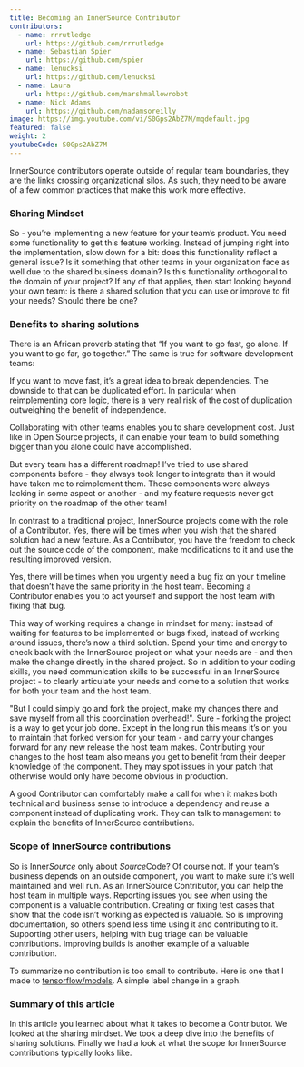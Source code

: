 ```yaml
---
title: Becoming an InnerSource Contributor
contributors:
  - name: rrrutledge
    url: https://github.com/rrrutledge
  - name: Sebastian Spier
    url: https://github.com/spier
  - name: lenucksi
    url: https://github.com/lenucksi
  - name: Laura
    url: https://github.com/marshmallowrobot
  - name: Nick Adams
    url: https://github.com/nadamsoreilly
image: https://img.youtube.com/vi/S0Gps2AbZ7M/mqdefault.jpg
featured: false
weight: 2
youtubeCode: S0Gps2AbZ7M
---
```

<div class="paragraph">
<p>InnerSource contributors operate outside of regular team boundaries, they are the links crossing organizational silos. As such, they need to be aware of a few common practices that make this work more effective.</p>
</div>
<div class="sect2">
<h3 id="_sharing_mindset">Sharing Mindset</h3>
<div class="paragraph">
<p>So - you&#8217;re implementing a new feature for your team&#8217;s product. You need some functionality to get this feature working. Instead of jumping right into the implementation, slow down for a bit: does this functionality reflect a general issue? Is it something that other teams in your organization face as well due to the shared business domain? Is this functionality orthogonal to the domain of your project? If any of that applies, then start looking beyond your own team: is there a shared solution that you can use or improve to fit your needs? Should there be one?</p>
</div>
</div>
<div class="sect2">
<h3 id="_benefits_to_sharing_solutions">Benefits to sharing solutions</h3>
<div class="paragraph">
<p>There is an African proverb stating that &#8220;If you want to go fast, go alone. If you want to go far, go together.&#8221; The same is true for software development teams:</p>
</div>
<div class="paragraph">
<p>If you want to move fast, it&#8217;s a great idea to break dependencies. The downside to that can be duplicated effort. In particular when reimplementing core logic, there is a very real risk of the cost of duplication outweighing the benefit of independence.</p>
</div>
<div class="paragraph">
<p>Collaborating with other teams enables you to share development cost. Just like in Open Source projects, it can enable your team to build something bigger than you alone could have accomplished.</p>
</div>
<div class="paragraph">
<p>But every team has a different roadmap! I&#8217;ve tried to use shared components before - they always took longer to integrate than it would have taken me to reimplement them. Those components were always lacking in some aspect or another - and my feature requests never got priority on the roadmap of the other team!</p>
</div>
<div class="paragraph">
<p>In contrast to a traditional project, InnerSource projects come with the role of a Contributor. Yes, there will be times when you wish that the shared solution had a new feature. As a Contributor, you have the freedom to check out the source code of the component, make modifications to it and use the resulting improved version.</p>
</div>
<div class="paragraph">
<p>Yes, there will be times when you urgently need a bug fix on your timeline that doesn&#8217;t have the same priority in the host team. Becoming a Contributor enables you to act yourself and support the host team with fixing that bug.</p>
</div>
<div class="paragraph">
<p>This way of working requires a change in mindset for many: instead of waiting for features to be implemented or bugs fixed, instead of working around issues, there&#8217;s now a third solution. Spend your time and energy to check back with the InnerSource project on what your needs are - and then make the change directly in the shared project. So in addition to your coding skills, you need communication skills to be successful in an InnerSource project - to clearly articulate your needs and come to a solution that works for both your team and the host team.</p>
</div>
<div class="paragraph">
<p>"But I could simply go and fork the project, make my changes there and save myself from all this coordination overhead!". Sure - forking the project is a way to get your job done. Except in the long run this means it&#8217;s on you to maintain that forked version for your team - and carry your changes forward for any new release the host team makes. Contributing your changes to the host team also means you get to benefit from their deeper knowledge of the component. They may spot issues in your patch that otherwise would only have become obvious in production.</p>
</div>
<div class="paragraph">
<p>A good Contributor can comfortably make a call for when it makes both technical and business sense to introduce a dependency and reuse a component instead of duplicating work. They can talk to management to explain the benefits of InnerSource contributions.</p>
</div>
</div>
<div class="sect2">
<h3 id="_scope_of_innersource_contributions">Scope of InnerSource contributions</h3>
<div class="paragraph">
<p><!-- vale ISC.InnerSource = NO --></p>
</div>
<div class="paragraph">
<p>So is Inner<em>Source</em> only about <em>Source</em>Code? Of course not. If your team&#8217;s business depends on an outside component, you want to make sure it&#8217;s well maintained and well run. As an InnerSource Contributor, you can help the host team in multiple ways. Reporting issues you see when using the component is a valuable contribution. Creating or fixing test cases that show that the code isn&#8217;t working as expected is valuable. So is improving documentation, so others spend less time using it and contributing to it. Supporting other users, helping with bug triage can be valuable contributions. Improving builds is another example of a valuable contribution.</p>
</div>
<div class="paragraph">
<p><!-- vale ISC.InnerSource = YES --></p>
</div>
<div class="paragraph">
<p>To summarize no contribution is too small to contribute. Here is one that I made
to <a href="https://github.com/tensorflow/models/pull/4784">tensorflow/models</a>. A simple label change in a graph.</p>
</div>
</div>
<div class="sect2">
<h3 id="_summary_of_this_article">Summary of this article</h3>
<div class="paragraph">
<p>In this article you learned about what it takes to become a Contributor. We looked at the sharing mindset. We took a deep dive into the benefits of sharing solutions. Finally we had a look at what the scope for InnerSource contributions typically looks like.</p>
</div>
</div>
<!--- This file autogenerated from https://github.com/InnerSourceCommons/InnerSourceLearningPath/blob/main/scripts -->